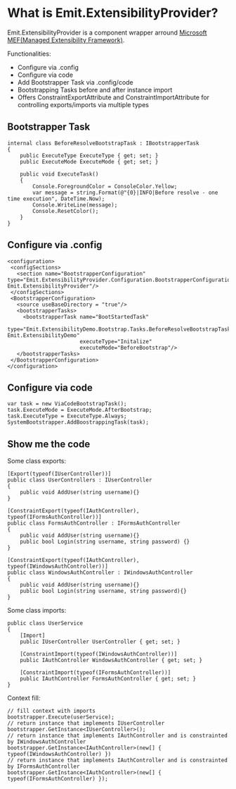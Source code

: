 # What is Emit.ExtensibilityProvider?

Emit.ExtensibilityProvider is a component wrapper arround [Microsoft MEF(Managed Extensibility Framework)](http://mef.codeplex.com/).

Functionalities:
- Configure via .config
- Configure via code
- Add Bootstrapper Task via .config/code
- Bootstrapping Tasks before and after instance import
- Offers ConstraintExportAttribute and ConstraintImportAttribute for controlling exports/imports via multiple types

## Bootstrapper Task
    internal class BeforeResolveBootstrapTask : IBootstrapperTask
    {
        public ExecuteType ExecuteType { get; set; }
        public ExecuteMode ExecuteMode { get; set; }

        public void ExecuteTask()
        {
            Console.ForegroundColor = ConsoleColor.Yellow;
            var message = string.Format(@"{0}|INFO|Before resolve - one time execution", DateTime.Now);
            Console.WriteLine(message);
            Console.ResetColor();
        }
    }
## Configure via .config
    <configuration>
     <configSections>
       <section name="BootstrapperConfiguration" type="Emit.ExtensibilityProvider.Configuration.BootstrapperConfiguration, Emit.ExtensibilityProvider"/>
     </configSections>
     <BootstrapperConfiguration>
       <source useBaseDirectory = "true"/>
       <bootstrapperTasks>
         <bootstrapperTask name="BootStartedTask"
                           type="Emit.ExtensibilityDemo.Bootstrap.Tasks.BeforeResolveBootstrapTask, Emit.ExtensibilityDemo"
                           executeType="Initalize"
                           executeMode="BeforeBootstrap"/>
       </bootstrapperTasks>
     </BootstrapperConfiguration>
    </configuration>
## Configure via code
    var task = new ViaCodeBootstrapTask();
    task.ExecuteMode = ExecuteMode.AfterBootstrap;
    task.ExecuteType = ExecuteType.Always;
    SystemBootstrapper.AddBoostrappingTask(task);
## Show me the code
Some class exports:

    [Export(typeof(IUserController))]
    public class UserControllers : IUserController
    {
        public void AddUser(string username){}
    }

    [ConstraintExport(typeof(IAuthController), typeof(IFormsAuthController))]
    public class FormsAuthController : IFormsAuthController
    {
        public void AddUser(string username){}
        public bool Login(string username, string password) {}
    }
  
    [ConstraintExport(typeof(IAuthController), typeof(IWindowsAuthController))]
    public class WindowsAuthController : IWindowsAuthController
    {
        public void AddUser(string username){}
        public bool Login(string username, string password){}
    }	

Some class imports:

    public class UserService
    {
        [Import]
        public IUserController UserController { get; set; }

        [ConstraintImport(typeof(IWindowsAuthController))]
        public IAuthController WindowsAuthController { get; set; }

        [ConstraintImport(typeof(IFormsAuthController))]
        public IAuthController FormsAuthController { get; set; }
    }
	
Context fill:

    // fill context with imports
    bootstrapper.Execute(userService);
    // return instance that implements IUserController
    bootstrapper.GetInstance<IUserController>(); 
    // return instance that implements IAuthController and is constrainted by IWindowsAuthController  
    bootstrapper.GetInstance<IAuthController>(new[] { typeof(IWindowsAuthController) })
    // return instance that implements IAuthController and is constrainted by IFormsAuthController
    bootstrapper.GetInstance<IAuthController>(new[] { typeof(IFormsAuthController) }); 
